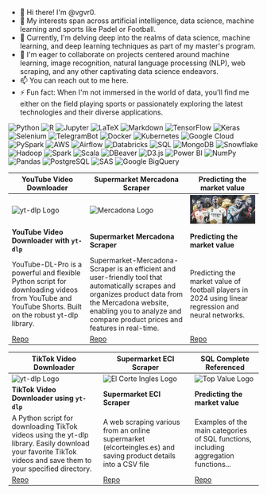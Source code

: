 
- 👋 Hi there! I'm @vgvr0.
- 👀 My interests span across artificial intelligence, data science, machine learning and sports like Padel or Football.
- 🌱 Currently, I'm delving deep into the realms of data science, machine learning, and deep learning techniques as part of my master's program.
- 💞️ I'm eager to collaborate on projects centered around machine learning, image recognition, natural language processing (NLP), web scraping, and any other captivating data science endeavors.
- 📫 You can reach out to me here.
- ⚡ Fun fact: When I'm not immersed in the world of data, you'll find me either on the field playing sports or passionately exploring the latest technologies and their diverse applications.

![Python](https://img.shields.io/badge/Python-3776AB?style=for-the-badge&logo=python&logoColor=white)
![R](https://img.shields.io/badge/R-276DC3?style=for-the-badge&logo=r&logoColor=white)
![Jupyter](https://img.shields.io/badge/Made%20with-Jupyter-orange?style=for-the-badge&logo=Jupyter)
![LaTeX](https://img.shields.io/badge/LaTeX-20B2AA?style=for-the-badge&logo=LaTeX&logoColor=white)
![Markdown](https://img.shields.io/badge/Markdown-000000?style=for-the-badge&logo=Markdown&logoColor=white)
![TensorFlow](https://img.shields.io/badge/TensorFlow-FF6F00?style=for-the-badge&logo=tensorflow&logoColor=white)
![Keras](https://img.shields.io/badge/Keras-D00000?style=for-the-badge&logo=keras&logoColor=white)
![Selenium](https://img.shields.io/badge/Selenium-43B02A?style=for-the-badge&logo=selenium&logoColor=white)
![TelegramBot](https://img.shields.io/badge/Telegram_Bot-2CA5E0?style=for-the-badge&logo=telegram&logoColor=white)
![Docker](https://img.shields.io/badge/Docker-2496ED?style=for-the-badge&logo=docker&logoColor=white)
![Kubernetes](https://img.shields.io/badge/Kubernetes-326CE5?style=for-the-badge&logo=kubernetes&logoColor=white)
![Google Cloud](https://img.shields.io/badge/Google_Cloud-1384F3?style=for-the-badge&logo=google-cloud&logoColor=white)
![PySpark](https://img.shields.io/badge/PySpark-E25A1C?style=for-the-badge&logo=apache-spark&logoColor=white)
![AWS](https://img.shields.io/badge/Amazon_Web_Services-232F32?style=for-the-badge&logo=AmazonAWS&logoColor=white)
![Airflow](https://img.shields.io/badge/Airflow-017CEE?style=for-the-badge&logo=Apache%20Airflow&logoColor=white)
![Databricks](https://img.shields.io/badge/Databricks-FF3621?style=for-the-badge&logo=Databricks&logoColor=white)
![SQL](https://img.shields.io/badge/Microsoft%20SQL%20Server-CC2927?logo=microsoftsqlserver&logoColor=fff&style=for-the-badge)
![MongoDB](https://img.shields.io/badge/-MongoDB-4DB33D?logo=mongodb&logoColor=FFFFFF&style=for-the-badge)
![Snowflake](https://img.shields.io/badge/Snowflake-29B5E8?style=for-the-badge&logo=Snowflake&logoColor=white)
![Hadoop](https://img.shields.io/badge/Apache%20Hadoop-66CCFF?style=for-the-badge&logo=apachehadoop&logoColor=black)
![Spark](https://img.shields.io/badge/Apache%20Spark-E25A1C?style=for-the-badge&logo=Apache%20Spark&logoColor=white)
![Scala](https://img.shields.io/badge/Scala-DC322F?style=for-the-badge&logo=scala&logoColor=white)
![DBeaver](https://img.shields.io/badge/DBeaver-382923?style=for-the-badge&logo=dbeaver&logoColor=white)
![D3.js](https://img.shields.io/badge/D3.js-F9A03C?style=for-the-badge&logo=d3.js&logoColor=white)
![Power BI](https://img.shields.io/badge/Power%20BI-F2C811?style=for-the-badge&logo=Power%20BI&logoColor=black)
![NumPy](https://img.shields.io/badge/NumPy-013243?style=for-the-badge&logo=numpy&logoColor=white)
![Pandas](https://img.shields.io/badge/Pandas-150458?style=for-the-badge&logo=pandas&logoColor=white)
![PostgreSQL](https://img.shields.io/badge/PostgreSQL-336791?style=for-the-badge&logo=postgresql&logoColor=white)
![SAS](https://img.shields.io/badge/SAS-1C7BA5?style=for-the-badge&logo=sas&logoColor=white)
![Google BigQuery](https://img.shields.io/badge/Google%20BigQuery-4285F4?style=for-the-badge&logo=Google%20Cloud&logoColor=white)

| YouTube Video Downloader | Supermarket Mercadona Scraper | Predicting the market value |
|------------|------------|------------|
| ![yt-dlp Logo](https://brandemia.org/contenido/subidas/2017/10/logo_youtube-1-960x640.jpg) | ![Mercadona Logo](https://edicomgroup.es/dam/jcr:1d5f0f0a-a59b-46a0-88e9-3f653ba3fc3c/mercadona_integration.png) | ![Top Value Logo](https://github.com/vgvr0/Market_value_football_players_24/raw/main/Top_2024.jpg) |
| **YouTube Video Downloader with `yt-dlp`** | **Supermarket Mercadona Scraper** | **Predicting the market value** |
| YouTube-DL-Pro is a powerful and flexible Python script for downloading videos from YouTube and YouTube Shorts. Built on the robust yt-dlp library. | Supermarket-Mercadona-Scraper is an efficient and user-friendly tool that automatically scrapes and organizes product data from the Mercadona website, enabling you to analyze and compare product prices and features in real-time. | Predicting the market value of football players in 2024 using linear regression and neural networks. |
| [Repo](https://github.com/vgvr0/YouTube-DL-Pro-Advanced-YouTube-Video-Downloader) | [Repo](https://github.com/vgvr0/supermarket-mercadona-scraper) | [Repo](https://github.com/vgvr0/Market_value_football_players_24) |

| TikTok Video Downloader  | Supermarket ECI Scraper | SQL Complete Referenced |
|------------|------------|------------|
| ![yt-dlp Logo](https://github.com/vgvr0/TikTok-Video-Downloader-using-Python-and-yt-dlp/raw/main/LogoTikTok.png) | ![El Corte Ingles Logo](https://www.marcasrenombradas.com/wp-content/uploads/2011/08/elcorteingles.jpg) | ![Top Value Logo](https://www.stonebranch.com/integration-hub/media/3c/64/66/1636642258/Stonebranch_SQL_Vendor_Product_Logo.svg) |
| **TikTok Video Downloader using `yt-dlp`** | **Supermarket ECI Scraper** | **Predicting the market value** |
| A Python script for downloading TikTok videos using the yt-dlp library. Easily download your favorite TikTok videos and save them to your specified directory. | A web scraping various from an online supermarket (elcorteingles.es) and saving product details into a CSV file | Examples of the main categories of SQL functions, including aggregation functions... |
| [Repo](https://github.com/vgvr0/YouTube-DL-Pro-Advanced-YouTube-Video-Downloader) | [Repo](https://github.com/vgvr0/el-corte-ingles-supermarket-scraper) | [Repo](https://github.com/vgvr0/SQL-Complete-Reference-Basic-Intermediate-Advanced) |

<!---

<table style="width: 100%;">
  <tr>
    <td style="width: 33.33%; vertical-align: top;">
      <h3>YouTube Video Downloader</h3>
      <img src="https://brandemia.org/contenido/subidas/2017/10/logo_youtube-1-960x640.jpg" alt="yt-dlp Logo" style="width: 100%;">
      <h4>YouTube Video Downloader with `yt-dlp`</h4>
      <p>YouTube-DL-Pro is a powerful and flexible Python script for downloading videos from YouTube and YouTube Shorts. Built on the robust yt-dlp library.</p>
      <a href="https://github.com/vgvr0/YouTube-DL-Pro-Advanced-YouTube-Video-Downloader">Repo</a>
    </td>
    <td style="width: 33.33%; vertical-align: top;">
      <h3>Supermarket Mercadona Scraper</h3>
      <img src="https://edicomgroup.es/dam/jcr:1d5f0f0a-a59b-46a0-88e9-3f653ba3fc3c/mercadona_integration.png" alt="Mercadona Logo" style="width: 100%;">
      <h4>Supermarket Mercadona Scraper</h4>
      <p>Supermarket-Mercadona-Scraper is an efficient and user-friendly tool that automatically scrapes and organizes product data from the Mercadona website, enabling you to analyze and compare product prices and features in real-time.</p>
      <a href="https://github.com/vgvr0/supermarket-mercadona-scraper">Repo</a>
    </td>
    <td style="width: 33.33%; vertical-align: top;">
      <h3>Predicting the market value</h3>
      <img src="https://github.com/vgvr0/Market_value_football_players_24/raw/main/Top_2024.jpg" alt="Top Value Logo" style="width: 100%;">
      <h4>Predicting the market value</h4>
      <p>Predicting the market value of football players in 2024 using linear regression and neural networks.</p>
      <a href="https://github.com/vgvr0/Market_value_football_players_24">Repo</a>
    </td>
  </tr>
  <tr>
    <td style="width: 33.33%; vertical-align: top;">
      <h3>TikTok Video Downloader</h3>
      <img src="https://github.com/vgvr0/TikTok-Video-Downloader-using-Python-and-yt-dlp/raw/main/LogoTikTok.png" alt="yt-dlp Logo" style="width: 100%;">
      <h4>TikTok Video Downloader using `yt-dlp`</h4>
      <p>A Python script for downloading TikTok videos using the yt-dlp library. Easily download your favorite TikTok videos and save them to your specified directory.</p>
      <a href="https://github.com/vgvr0/YouTube-DL-Pro-Advanced-YouTube-Video-Downloader">Repo</a>
    </td>
    <td style="width: 33.33%; vertical-align: top;">
      <h3>Supermarket El Corte Inglés Scraper</h3>
      <img src="https://www.marcasrenombradas.com/wp-content/uploads/2011/08/elcorteingles.jpg" alt="El Corte Ingles Logo" style="width: 100%;">
      <h4>Supermarket El Corte Inglés Scraper</h4>
      <p>A web scraping tool for an online supermarket (elcorteingles.es) and saving product details into a CSV file.</p>
      <a href="https://github.com/vgvr0/el-corte-ingles-supermarket-scraper">Repo</a>
    </td>
    <td style="width: 33.33%; vertical-align: top;">
      <h3>SQL Complete Referenced</h3>
      <img src="https://upload.wikimedia.org/wikipedia/commons/8/87/Sql_data_base_with_logo.png" alt="SQL Logo" style="width: 100%;">
      <h4>SQL Complete Reference</h4>
      <p>This repository contains examples of the main categories of SQL functions, including aggregation functions, string functions, date and time functions, comparison functions, logical functions, conversion functions, and system functions.</p>
      <a href="https://github.com/vgvr0/SQL-Complete-Reference-Basic-Intermediate-Advanced">Repo</a>
    </td>
  </tr>
</table>



## Proyectos Destacados

### Proyecto 1: Descargador de Videos de YouTube
![yt-dlp Logo](https://brandemia.org/contenido/subidas/2017/10/logo_youtube-1-960x640.jpg)

- **Descripción**: Un script en Python para descargar videos de YouTube utilizando `yt-dlp`.
- **Tecnologías**: Python, yt-dlp
- **Repositorio**: [Enlace al repositorio](https://github.com/vgvr0/YouTube-DL-Pro-Advanced-YouTube-Video-Downloader)

### Proyecto 2: Análisis de Datos con Pandas
![Python Logo](https://upload.wikimedia.org/wikipedia/commons/c/c3/Python-logo-notext.svg)

- **Descripción**: Un proyecto de análisis de datos utilizando la biblioteca Pandas en Python.
- **Tecnologías**: Python, Pandas
- **Repositorio**: [Enlace al repositorio](https://github.com/tu-usuario/proyecto2)
- 

![Cover](https://media.licdn.com/dms/image/C5612AQFxPhDAkRB9wA/article-cover_image-shrink_600_2000/0/1520150575249?e=2147483647&v=beta&t=vmpdAjcQCKw2q7U307GrfkP_Xi2r_T97Dxk8MnqM_tE)
vgvr0/vgvr0 is a ✨ special ✨ repository because its `README.md` (this file) appears on your GitHub profile.
You can click the Preview link to take a look at your changes.
😄 Pronouns: He/Him
- 👋 Hi, I’m @vgvr0
- 👀 I’m interested in artificial intelligence, sports like Padel or Football, data science, and machine learning.
- 🌱 I’m currently learning about data science, machine learning, and deep learning techniques as part of my master's program.
- 💞️ I’m looking to collaborate on projects related to machine learning, image recognition, natural language processing (NLP), web scraping, and any other interesting data science projects.
- 📫 How to reach me: You can contact me via email at [insert your email address here].
- ⚡ Fun fact: I'm a huge fan of both playing and watching sports, and I love exploring new technologies and their applications in various fields.
--->
